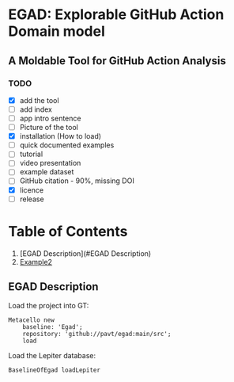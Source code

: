# EGAD: Explorable GitHub Action Domain model
## A Moldable Tool for GitHub Action Analysis


### TODO

- [X] add the tool
- [ ] add index
- [ ] app intro sentence 
- [ ] Picture of the tool
- [X] installation (How to load) 
- [ ] quick documented examples
- [ ] tutorial
- [ ] video presentation
- [ ] example dataset
- [ ] GitHub citation - 90%, missing DOI
- [X] licence
- [ ] release

# Table of Contents

1. [EGAD Description](#EGAD Description)
2. [Example2](#example2)


## EGAD Description



Load the project into GT:
```
Metacello new
	baseline: 'Egad';
	repository: 'github://pavt/egad:main/src';
	load
```

Load the Lepiter database:
```
BaselineOfEgad loadLepiter
```
